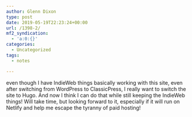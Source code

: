 ```yaml
---
author: Glenn Dixon
type: post
date: 2019-05-19T22:23:24+00:00
url: /1398-2/
mf2_syndication:
  - 'a:0:{}'
categories:
  - Uncategorized
tags:
  - notes

---
```

even though I have IndieWeb things basically working with this site, even after switching from WordPress to ClassicPress, I really want to switch the site to Hugo. And now I think I can do that while still keeping the IndieWeb things! Will take time, but looking forward to it, especially if it will run on Netlify and help me escape the tyranny of paid hosting!